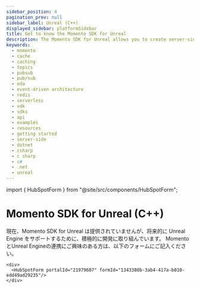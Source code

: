 ```yaml
---
sidebar_position: 4
pagination_prev: null
sidebar_label: Unreal (C++)
displayed_sidebar: platformSidebar
title: Get to know the Momento SDK for Unreal
description: The Momento SDK for Unreal allows you to create server-side applications with Unreal Engine, and take advantage of Momento's caching and pub-sub features. Find resources and examples here!
keywords:
  - momento
  - cache
  - caching
  - topics
  - pubsub
  - pub/sub
  - eda
  - event-driven architecture
  - redis
  - serverless
  - sdk
  - sdks
  - api
  - examples
  - resources
  - getting started
  - server-side
  - dotnet
  - csharp
  - c sharp
  - c#
  - .net
  - unreal
---
```


import { HubSpotForm } from "@site/src/components/HubSpotForm";

# Momento SDK for Unreal (C++)

現在、Momento SDK for Unreal は提供されていませんが、将来的に Unreal Engine をサポートするために、積極的に開発に取り組んでいます。
MomentoとUnreal Engineの連携にご興味のある方は、以下のフォームにご記入ください。

```mdx-code-block
<div>
  <HubSpotForm portalId="21979607" formId="1343380b-3ab4-417a-b010-edd49ad29235"/>
</div>
```
